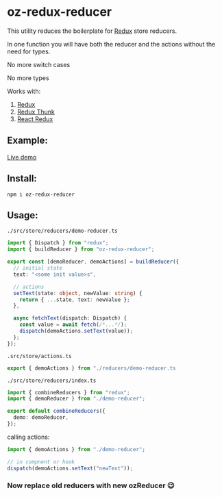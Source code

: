 # oz-redux-reducer

This utility reduces the boilerplate for [Redux](https://redux.js.org/ "Official site") store reducers.

In one function you will have both the reducer and the actions without the need for types.

No more switch cases

No more types

Works with:

1. [Redux](https://redux.js.org/ "Official site")
1. [Redux Thunk](https://www.npmjs.com/package/redux-thunk "npm")
1. [React Redux](https://www.npmjs.com/package/react-redux "npm")

## Example:

[Live demo](https://ofir-zeitoun.github.io/oz-redux-reducer/)

## Install:

```
npm i oz-redux-reducer
```

## Usage:

`./src/store/reducers/demo-reducer.ts`

```ts
import { Dispatch } from "redux";
import { buildReducer } from "oz-redux-reducer";

export const [demoReducer, demoActions] = buildReducer({
  // initial state
  text: "<some init value>s",

  // actions
  setText(state: object, newValue: string) {
    return { ...state, text: newValue };
  },

  async fetchText(dispatch: Dispatch) {
    const value = await fetch(/*...*/);
    dispatch(demoActions.setText(value));
  };
});
```

`.src/store/actions.ts`

```ts
export { demoActions } from "./reducers/demo-reducer.ts
```

`./src/store/reducers/index.ts`

```ts
import { combineReducers } from "redux";
import { demoReducer } from "./demo-reducer";

export default combineReducers({
  demo: demoReducer,
});
```

calling actions:

```ts
import { demoActions } from "./demo-reducer";

// in compnent or hook
dispatch(demoActions.setText("newText"));
```

### Now replace old reducers with new ozReducer 😉
